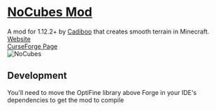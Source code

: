 # [NoCubes Mod](https://Cadiboo.github.io/projects/nocubes/)
A mod for 1.12.2+ by [Cadiboo](https://github.com/Cadiboo) that creates smooth terrain in Minecraft.  
[Website](https://Cadiboo.github.io/projects/nocubes/)  
[CurseForge Page](https://minecraft.curseforge.com/projects/nocubes)  
![NoCubes](https://cadiboo.github.io/projects/nocubes/sd-images/realistic.png "NoCubes")

## Development
You'll need to move the OptiFine library above Forge in your IDE's dependencies to get the mod to compile
